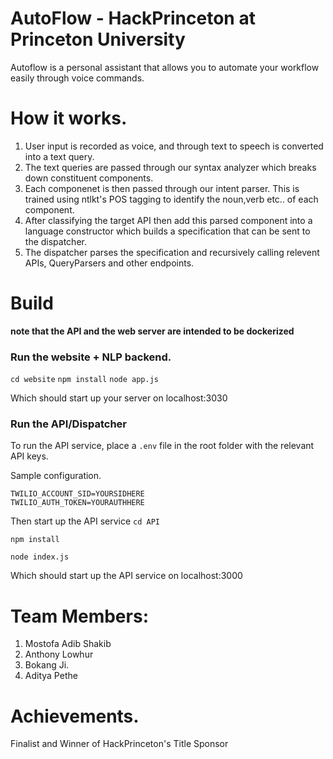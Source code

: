# AutoFlow - HackPrinceton  at Princeton University

Autoflow is a personal assistant that allows you to automate your workflow easily through voice commands. 

# How it works.

1. User input is recorded as voice, and through text to speech is converted into a text query.
2. The text queries are passed through our syntax analyzer which breaks down constituent components.
3. Each componenet is then passed through our intent parser. This is trained using ntlkt's POS tagging to identify the noun,verb etc.. of each component. 
4. After classifying the target API then add this parsed component into a language constructor which builds a specification that can be sent to the dispatcher.
5. The dispatcher parses the specification and recursively calling relevent APIs, QueryParsers and other endpoints.

# Build 

**note that the API and the web server are intended to be dockerized**


### Run the website + NLP backend.

`cd website` 
`npm install`
`node app.js`

Which should start up your server on localhost:3030

### Run the API/Dispatcher

To run the API service, place a `.env` file in the root folder with the relevant API keys. 

Sample configuration.

```
TWILIO_ACCOUNT_SID=YOURSIDHERE
TWILIO_AUTH_TOKEN=YOURAUTHHERE
```

Then start up the API service 
`cd API`

`npm install`

`node index.js`

Which should start up the API service on localhost:3000


# Team Members:
1. Mostofa Adib Shakib
2. Anthony Lowhur
3. Bokang Ji.
4. Aditya Pethe

# Achievements.

Finalist and Winner of HackPrinceton's Title Sponsor
